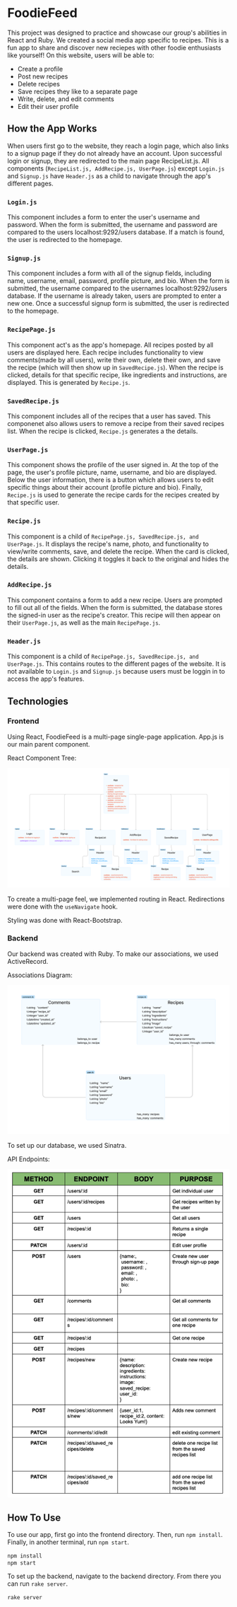 # FoodieFeed

This project was designed to practice and showcase our group's abilities in React and Ruby.  We created a social media app specific to recipes.  This is a fun app to share and discover new reciepes with other foodie enthusiasts like yourself! On this website, users will be able to:
* Create a profile
* Post new recipes
* Delete recipes
* Save recipes they like to a separate page
* Write, delete, and edit comments
* Edit their user profile

## How the App Works

When users first go to the website, they reach a login page, which also links to a signup page if they do not already have an account.  Upon successful login or signup, they are redirected to the main page RecipeList.js.  All components (```RecipeList.js, AddRecipe.js, UserPage.js```) except ```Login.js``` and ```Signup.js``` have ```Header.js``` as a child to navigate through the app's different pages.

### ```Login.js```

This component includes a form to enter the user's username and password.  When the form is submitted, the username and password are compared to the users localhost:9292/users database.  If a match is found, the user is redirected to the homepage.

### ```Signup.js```

This component includes a form with all of the signup fields, including name, username, email, password, profile picture, and bio.  When the form is submitted, the username compared to the usernames localhost:9292/users database.  If the username is already taken, users are prompted to enter a new one.  Once a successful signup form is submitted, the user is redirected to the homepage.

### ```RecipePage.js```

This component act's as the app's homepage.  All recipes posted by all users are displayed here.  Each recipe includes functionality to view comments(made by all users), write their own, delete their own, and save the recipe (which will then show up in ```SavedRecipe.js```).  When the recipe is clicked, details for that specific recipe, like ingredients and instructions, are displayed.  This is generated by ```Recipe.js```.
### ```SavedRecipe.js```

This component includes all of the recipes that a user has saved.  This componenet also allows users to remove a recipe from their saved recipes list.  When the recipe is clicked, ```Recipe.js``` generates a the details.

### ```UserPage.js```

This component shows the profile of the user signed in.  At the top of the page, the user's profile picture, name, username, and bio are displayed.  Below the user information, there is a button which allows users to edit specific things about their account (profile picture and bio).  Finally, ```Recipe.js``` is used to generate the recipe cards for the recipes created by that specific user.

### ```Recipe.js```

This component is a child of ```RecipePage.js, SavedRecipe.js, and UserPage.js```.  It displays the recipe's name, photo, and functionality to view/write comments, save, and delete the recipe.  When the card is clicked, the details are shown.  Clicking it toggles it back to the original and hides the details.

### ```AddRecipe.js```

This component contains a form to add a new recipe.  Users are prompted to fill out all of the fields.  When the form is submitted, the database stores the signed-in user as the recipe's creator.  This recipe will then appear on their ```UserPage.js```, as well as the main ```RecipePage.js```.

### ```Header.js```

This component is a child of ```RecipePage.js, SavedRecipe.js, and UserPage.js```.  This contains routes to the different pages of the website.  It is not available to ```Login.js``` and ```Signup.js``` because users must be loggin in to access the app's features.

## Technologies

### Frontend

Using React, FoodieFeed is a multi-page single-page application.  App.js is our main parent component.

React Component Tree:

![React Component Tree](images/react-component-tree.png)

To create a multi-page feel, we implemented routing in React.  Redirections were done with the ```useNavigate``` hook.

Styling was done with React-Bootstrap.

### Backend

Our backend was created with Ruby.  To make our associations, we used ActiveRecord.  

Associations Diagram:

![Association Tables Diagram](images/associations-table.png)

To set up our database, we used Sinatra.

API Endpoints:

![React Component Tree](images/api-endpoints.png)

## How To Use

To use our app, first go into the frontend directory.  Then, run ```npm install```.  Finally, in another terminal, run ```npm start```.

```
npm install
npm start
```

To set up the backend, navigate to the backend directory.  From there you can run ```rake server```.

```
rake server
```
